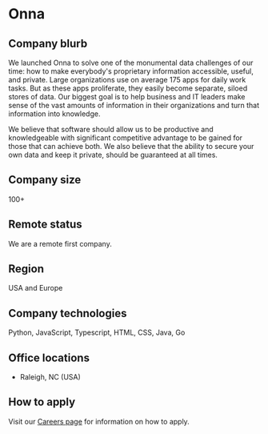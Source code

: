 # Onna

## Company blurb

We launched Onna to solve one of the monumental data challenges of our time: how to make everybody's proprietary 
information accessible, useful, and private. Large organizations use on average 175 apps for daily work tasks. But as 
these apps proliferate, they easily become separate, siloed stores of data. Our biggest goal is to help business and IT 
leaders make sense of the vast amounts of information in their organizations and turn that information into knowledge.

We believe that software should allow us to be productive and knowledgeable with significant competitive advantage to be 
gained for those that can achieve both. We also believe that the ability to secure your own data and keep it private, 
should be guaranteed at all times.

## Company size

100+

## Remote status

We are a remote first company.

## Region

USA and Europe

## Company technologies

Python, JavaScript, Typescript, HTML, CSS, Java, Go

## Office locations

* Raleigh, NC (USA)

## How to apply

Visit our [Careers page](https://onna.com/careers/) for information on how to apply.


